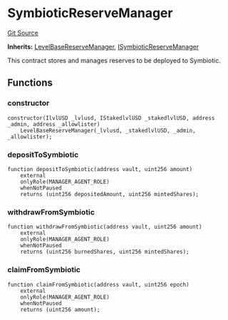 # SymbioticReserveManager
[Git Source](https://github.com/Level-Money/contracts/blob/596e7d17f2f0a509e7a447183bc335cd46833918/src/reserve/LevelSymbioticReserveManager.sol)

**Inherits:**
[LevelBaseReserveManager](/src/reserve/LevelBaseReserveManager.sol/abstract.LevelBaseReserveManager.md), [ISymbioticReserveManager](/src/interfaces/ILevelSymbioticReserveManager.sol/interface.ISymbioticReserveManager.md)

This contract stores and manages reserves to be deployed to Symbiotic.


## Functions
### constructor


```solidity
constructor(IlvlUSD _lvlusd, IStakedlvlUSD _stakedlvlUSD, address _admin, address _allowlister)
    LevelBaseReserveManager(_lvlusd, _stakedlvlUSD, _admin, _allowlister);
```

### depositToSymbiotic


```solidity
function depositToSymbiotic(address vault, uint256 amount)
    external
    onlyRole(MANAGER_AGENT_ROLE)
    whenNotPaused
    returns (uint256 depositedAmount, uint256 mintedShares);
```

### withdrawFromSymbiotic


```solidity
function withdrawFromSymbiotic(address vault, uint256 amount)
    external
    onlyRole(MANAGER_AGENT_ROLE)
    whenNotPaused
    returns (uint256 burnedShares, uint256 mintedShares);
```

### claimFromSymbiotic


```solidity
function claimFromSymbiotic(address vault, uint256 epoch)
    external
    onlyRole(MANAGER_AGENT_ROLE)
    whenNotPaused
    returns (uint256 amount);
```

